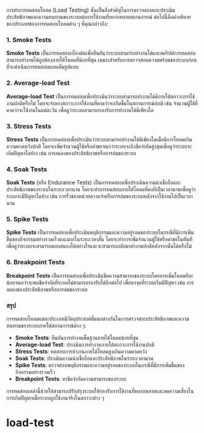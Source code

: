 การทำการทดสอบโหลด (Load Testing) นั้นเป็นสิ่งสำคัญในการตรวจสอบและประเมินประสิทธิภาพและความทนทานของระบบต่อการใช้งานที่หลากหลายสถานการณ์ ต่อไปนี้คือคำอธิบายของประเภทของการทดสอบโหลดต่าง ๆ ที่คุณกล่าวถึง:

### 1. Smoke Tests
**Smoke Tests** เป็นการทดสอบเบื้องต้นเพื่อยืนยันว่าระบบสามารถทำงานได้และสคริปต์การทดสอบสามารถทำงานได้ถูกต้องภายใต้โหลดที่น้อยที่สุด เหมาะสำหรับการตรวจสอบความพร้อมของระบบก่อนที่จะดำเนินการทดสอบแบบเต็มรูปแบบ

### 2. Average-load Test
**Average-load Test** เป็นการทดสอบเพื่อประเมินว่าระบบสามารถทำงานได้ดีภายใต้สภาวะการใช้งานปกติหรือไม่ โดยจะจำลองสภาวะการใช้งานที่คาดว่าจะเกิดขึ้นในสถานการณ์ปกติ เช่น จำนวนผู้ใช้ที่คาดว่าจะใช้งานในแต่ละวัน เพื่อดูว่าระบบสามารถรองรับการทำงานได้ดีเพียงใด

### 3. Stress Tests
**Stress Tests** เป็นการทดสอบเพื่อประเมินว่าระบบสามารถทำงานได้ดีเพียงใดเมื่อมีการโหลดเกินความคาดหวังปกติ โดยจะเพิ่มจำนวนผู้ใช้หรือคำขอจนกว่าระบบจะถึงขีดจำกัดสูงสุดเพื่อดูว่าระบบจะเกิดปัญหาใดบ้าง เช่น การลดลงของประสิทธิภาพหรือการล่มของระบบ

### 4. Soak Tests
**Soak Tests** (หรือ Endurance Tests) เป็นการทดสอบเพื่อประเมินความน่าเชื่อถือและประสิทธิภาพของระบบในระยะเวลานาน โดยจะทำการทดสอบภายใต้โหลดที่คงที่เป็นเวลานานเพื่อดูว่าระบบจะมีปัญหาใดบ้าง เช่น การรั่วของหน่วยความจำหรือการล่มของระบบหลังจากใช้งานไปเป็นเวลานาน

### 5. Spike Tests
**Spike Tests** เป็นการทดสอบเพื่อประเมินพฤติกรรมและความอยู่รอดของระบบในกรณีที่มีการเพิ่มขึ้นของกิจกรรมอย่างรวดเร็วและมากในระยะเวลาสั้น โดยจะทำการเพิ่มจำนวนผู้ใช้หรือคำขอในทันทีเพื่อดูว่าระบบจะสามารถตอบสนองได้อย่างไรและจะสามารถกลับมาทำงานปกติหลังจากนั้นได้หรือไม่

### 6. Breakpoint Tests
**Breakpoint Tests** เป็นการทดสอบเพื่อประเมินขีดความสามารถของระบบโดยการเพิ่มโหลดทีละน้อยจนกว่าจะพบขีดจำกัดที่ระบบไม่สามารถรองรับได้อีกต่อไป เพื่อหาจุดที่ระบบเริ่มมีปัญหา เช่น การลดลงของประสิทธิภาพหรือการล่มของระบบ

### สรุป
การทดสอบโหลดแต่ละประเภทมีวัตถุประสงค์ที่แตกต่างกันในการตรวจสอบประสิทธิภาพและความทนทานของระบบภายใต้สถานการณ์ต่าง ๆ:

- **Smoke Tests**: ยืนยันการทำงานพื้นฐานภายใต้โหลดน้อยที่สุด
- **Average-load Test**: ประเมินการทำงานภายใต้สภาวะการใช้งานปกติ
- **Stress Tests**: ทดสอบการทำงานภายใต้โหลดสูงเกินความคาดหวัง
- **Soak Tests**: ประเมินความน่าเชื่อถือและประสิทธิภาพในระยะเวลานาน
- **Spike Tests**: ตรวจสอบพฤติกรรมและความอยู่รอดของระบบในกรณีที่มีการเพิ่มขึ้นของกิจกรรมอย่างรวดเร็ว
- **Breakpoint Tests**: หาขีดจำกัดความสามารถของระบบ

การทดสอบเหล่านี้ช่วยให้สามารถปรับปรุงระบบให้รองรับการใช้งานที่หลากหลายและลดความเสี่ยงในการเกิดปัญหาเมื่อระบบถูกใช้งานจริงในสภาวะต่าง ๆ

# load-test
